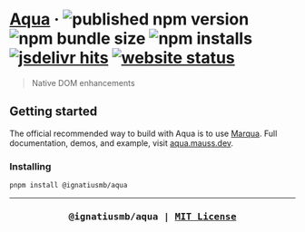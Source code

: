 # [Aqua](https://aqua.mauss.dev) &middot;  ![published npm version](https://img.shields.io/npm/v/@ignatiusmb/aqua) ![npm bundle size](https://img.shields.io/bundlephobia/minzip/@ignatiusmb/aqua?label=minzip) ![npm installs](https://img.shields.io/npm/dm/@ignatiusmb/aqua?label=npm%20installs) [![jsdelivr hits](https://data.jsdelivr.com/v1/package/npm/@ignatiusmb/aqua/badge?style=rounded)](https://www.jsdelivr.com/package/npm/@ignatiusmb/aqua) [![website status](https://img.shields.io/website?down_color=lightgrey&down_message=offline&up_color=green&up_message=online&url=https%3A%2F%2Faqua.mauss.dev)](https://aqua.mauss.dev)

> Native DOM enhancements

## Getting started

The official recommended way to build with Aqua is to use [Marqua](https://github.com/ignatiusmb/marqua). Full documentation, demos, and example, visit [aqua.mauss.dev](https://aqua.mauss.dev/).

### Installing

```bash
pnpm install @ignatiusmb/aqua
```

***

<h3 align="center"><pre>@ignatiusmb/aqua | <a href=LICENSE>MIT License</a></pre></h3>

